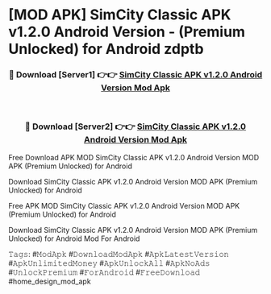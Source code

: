 # [MOD APK] SimCity Classic APK v1.2.0 Android Version - (Premium Unlocked) for Android zdptb



<div align="center">
<h3>🔴 Download [Server1] 👉👉 <a href="https://momento.my/?title=SimCity_Classic_APK_v1.2.0_Android_Version">SimCity Classic APK v1.2.0 Android Version Mod Apk</a></h3><br>

<h3>🔴 Download [Server2] 👉👉 <a href="https://momento.my/?title=SimCity_Classic_APK_v1.2.0_Android_Version">SimCity Classic APK v1.2.0 Android Version Mod Apk</a></h3>
</div>



Free Download APK MOD SimCity Classic APK v1.2.0 Android Version MOD APK (Premium Unlocked) for Android

Download SimCity Classic APK v1.2.0 Android Version MOD APK (Premium Unlocked) for Android

Free APK MOD SimCity Classic APK v1.2.0 Android Version MOD APK (Premium Unlocked) for Android

Download SimCity Classic APK v1.2.0 Android Version MOD APK (Premium Unlocked) for Android Mod For Android

𝚃𝚊𝚐𝚜: #𝙼𝚘𝚍𝙰𝚙𝚔 #𝙳𝚘𝚠𝚗𝚕𝚘𝚊𝚍𝙼𝚘𝚍𝙰𝚙𝚔 #𝙰𝚙𝚔𝙻𝚊𝚝𝚎𝚜𝚝𝚅𝚎𝚛𝚜𝚒𝚘𝚗 #𝙰𝚙𝚔𝚄𝚗𝚕𝚒𝚖𝚒𝚝𝚎𝚍𝙼𝚘𝚗𝚎𝚢 #𝙰𝚙𝚔𝚄𝚗𝚕𝚘𝚌𝚔𝙰𝚕𝚕 #𝙰𝚙𝚔𝙽𝚘𝙰𝚍𝚜 #𝚄𝚗𝚕𝚘𝚌𝚔𝙿𝚛𝚎𝚖𝚒𝚞𝚖 #𝙵𝚘𝚛𝙰𝚗𝚍𝚛𝚘𝚒𝚍 #𝙵𝚛𝚎𝚎𝙳𝚘𝚠𝚗𝚕𝚘𝚊𝚍 #home_design_mod_apk
